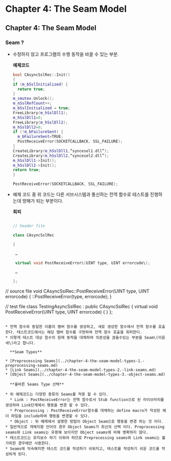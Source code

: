 # Chapter 4: The Seam Model

## Chapter 4: The Seam Model

### Seam ?

* 수정하지 않고 프로그램의 수행 동작을 바꿀 수 있는 부분.

  **예제코드**

  ```cpp
  bool CAsyncSslRec::Init()
  {
  if (m_bSslInitialized) {
    return true;
  }
  m_smutex.Unlock();
  m_nSslRefCount++;
  m_bSslInitialized = true;
  FreeLibrary(m_hSslDll1);
  m_hSslDll1=0;
  FreeLibrary(m_hSslDll2);
  m_hSslDll2=0;
  if (!m_bFailureSent) {
    m_bFailureSent=TRUE;
    PostReceiveError(SOCKETCALLBACK, SSL_FAILURE);
  }
  CreateLibrary(m_hSslDll1,“syncesel1.dll”);
  CreateLibrary(m_hSslDll2,“syncesel2.dll”);
  m_hSslDll1->Init();
  m_hSslDll2->Init();
  return true;
  }
  ```

  ```cpp
  PostReceiveError(SOCKETCALLBACK, SSL_FAILURE);
  ```

* 예제 코드 중 위 코드는 다른 서브시스템과 통신하는 전역 함수로 테스트를 진행하는데 방해가 되는 부분이다.

  **회피**

  ```c++

  // header file

  class CAsyncSslRec

  {

   …

   virtual void PostReceiveError\(UINT type, UINT errorcode\);

   …

  };

// source file void CAsyncSslRec::PostReceiveError\(UINT type, UINT errorcode\) { ::PostReceiveError\(type, errorcode\); }

// test file class TestingAsyncSslRec : public CAsyncSslRec { virtual void PostReceiveError\(UINT type, UINT errorcode\) { } };

```

* 전역 함수와 동일한 이름의 멤버 함수를 생성하고, 새로 생성한 함수에서 전역 함수를 호출한다. 테스트코드에서는 해당 멤버 함수를 구현하여 전역 함수 호출을 회피한다.
* 이렇게 테스트 대상 함수의 원래 동작을 대체하여 의존성을 끊을수있는 부분을 Seam\(이음새\)라고 합니다.

  **Seam Types**

* [Preprocessing Seams](../chapter-4-the-seam-model-types-1.-preprocessing-seams.md)
* [Link Seams](../chapter-4-the-seam-model-types-2.-link-seams.md)
* [Object Seams](../chapter-4-the-seam-model-types-3.-object-seams.md)

  **올바른 Seams Type 선택**

* 위 예제코드는 다양한 종류의 Seams를 적용 할 수 있다.
  * Link : PostReceiveError는 전역 함수로서 Stub function으로 된 라이브러리를 생성하여 Link단계에서 행동을 변경 할 수 있다.
  * Preprocessing : PostReceiveError함수를 대체하는 define macro가 작성된 헤더 파일을 include하여 행동을 변경할 수 있다.
  * Object : 위 예제에서 설명한 방법이 Object Seam으로 행동을 변경 하는 것 이다.
* 일반적으로 객체지향 언어의 경우 Object Seams가 최선의 선택 이다. Preprocessing seams와 Link seams는 유용해 보이지만 Object seams에 비해 명확하지 않다.
* 태스트코드는 유지보수 하기 쉬워야 하므로 Preprocessing seams와 Link seams는 불가피한 경우에만 사용한다.
* Seams에 익숙해지면 테스트 코드를 작성하기 쉬워지고, 테스트를 작성하기 쉬운 코드를 작성하게 된다.

